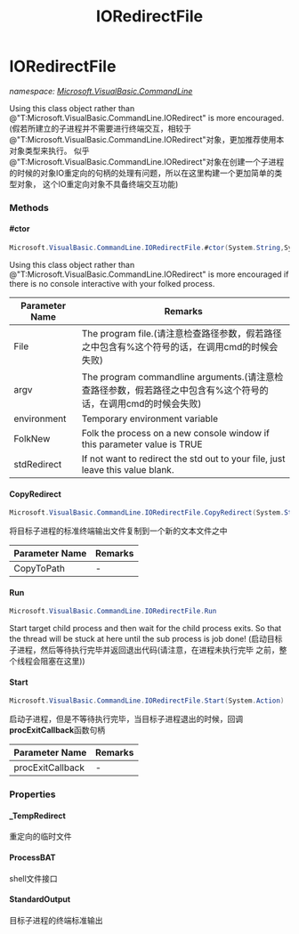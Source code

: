 ﻿---
title: IORedirectFile
---

# IORedirectFile
_namespace: [Microsoft.VisualBasic.CommandLine](N-Microsoft.VisualBasic.CommandLine.html)_

Using this class object rather than @"T:Microsoft.VisualBasic.CommandLine.IORedirect" is more encouraged.
 (假若所建立的子进程并不需要进行终端交互，相较于@"T:Microsoft.VisualBasic.CommandLine.IORedirect"对象，更加推荐使用本对象类型来执行。
 似乎@"T:Microsoft.VisualBasic.CommandLine.IORedirect"对象在创建一个子进程的时候的对象IO重定向的句柄的处理有问题，所以在这里构建一个更加简单的类型对象，
 这个IO重定向对象不具备终端交互功能)

### Methods

#### #ctor
```csharp
Microsoft.VisualBasic.CommandLine.IORedirectFile.#ctor(System.String,System.String,System.Collections.Generic.KeyValuePair{System.String,System.String}[],System.Boolean,System.String)
```
Using this class object rather than @"T:Microsoft.VisualBasic.CommandLine.IORedirect" is more encouraged if there is no console interactive with your folked process.

|Parameter Name|Remarks|
|--------------|-------|
|File|The program file.(请注意检查路径参数，假若路径之中包含有%这个符号的话，在调用cmd的时候会失败)|
|argv|The program commandline arguments.(请注意检查路径参数，假若路径之中包含有%这个符号的话，在调用cmd的时候会失败)|
|environment|Temporary environment variable|
|FolkNew|Folk the process on a new console window if this parameter value is TRUE|
|stdRedirect|If not want to redirect the std out to your file, just leave this value blank.|


#### CopyRedirect
```csharp
Microsoft.VisualBasic.CommandLine.IORedirectFile.CopyRedirect(System.String)
```
将目标子进程的标准终端输出文件复制到一个新的文本文件之中

|Parameter Name|Remarks|
|--------------|-------|
|CopyToPath|-|


#### Run
```csharp
Microsoft.VisualBasic.CommandLine.IORedirectFile.Run
```
Start target child process and then wait for the child process exits. 
 So that the thread will be stuck at here until the sub process is 
 job done!
 (启动目标子进程，然后等待执行完毕并返回退出代码(请注意，在进程未执行完毕
 之前，整个线程会阻塞在这里))

#### Start
```csharp
Microsoft.VisualBasic.CommandLine.IORedirectFile.Start(System.Action)
```
启动子进程，但是不等待执行完毕，当目标子进程退出的时候，回调**procExitCallback**函数句柄

|Parameter Name|Remarks|
|--------------|-------|
|procExitCallback|-|




### Properties

#### _TempRedirect
重定向的临时文件
#### ProcessBAT
shell文件接口
#### StandardOutput
目标子进程的终端标准输出

